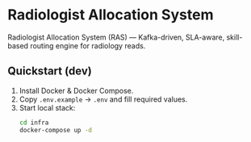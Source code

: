 # Radiologist Allocation System

Radiologist Allocation System (RAS) — Kafka-driven, SLA-aware, skill-based routing engine for radiology reads.

## Quickstart (dev)
1. Install Docker & Docker Compose.
2. Copy `.env.example` → `.env` and fill required values.
3. Start local stack:
   ```bash
   cd infra
   docker-compose up -d
